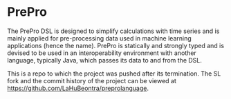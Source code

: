 # PrePro

The PrePro DSL is designed to simplify calculations with time series and
is mainly applied for pre-processing data used in machine learning applications
(hence the name). PrePro is statically and strongly typed and is devised to be
used in an interoperability environment with another language, typically Java,
which passes its data to and from the DSL.

This is a repo to which the project was pushed after its termination.
The SL fork and the commit history of the project can be viewed at
https://github.com/LaHuBeontra/preprolanguage.